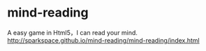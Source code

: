 # mind-reading
A easy game in Html5，I can read your mind.
http://sparkspace.github.io/mind-reading/mind-reading/index.html